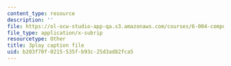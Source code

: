 ```yaml
---
content_type: resource
description: ''
file: https://ol-ocw-studio-app-qa.s3.amazonaws.com/courses/6-004-computation-structures-spring-2017/b203f70f0215535fb93c25d3ad82fca5_RrZ8-1w7iok.vtt
file_type: application/x-subrip
resourcetype: Other
title: 3play caption file
uid: b203f70f-0215-535f-b93c-25d3ad82fca5
---
```

